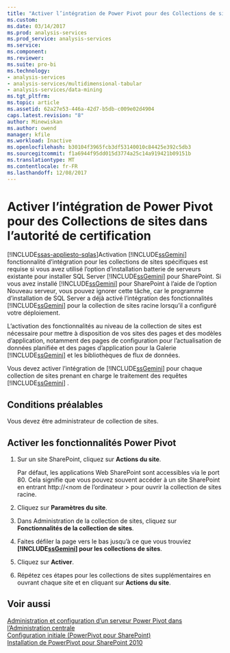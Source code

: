 ```yaml
---
title: "Activer l’intégration de Power Pivot pour des Collections de sites dans l’autorité de certification | Documents Microsoft"
ms.custom: 
ms.date: 03/14/2017
ms.prod: analysis-services
ms.prod_service: analysis-services
ms.service: 
ms.component: 
ms.reviewer: 
ms.suite: pro-bi
ms.technology:
- analysis-services
- analysis-services/multidimensional-tabular
- analysis-services/data-mining
ms.tgt_pltfrm: 
ms.topic: article
ms.assetid: 62a27e53-446a-42d7-b5db-c009e02d4904
caps.latest.revision: "8"
author: Minewiskan
ms.author: owend
manager: kfile
ms.workload: Inactive
ms.openlocfilehash: b30104f3965fcb3df53140010c84425e392c5db3
ms.sourcegitcommit: f1a6944f95dd015d3774a25c14a919421b09151b
ms.translationtype: MT
ms.contentlocale: fr-FR
ms.lasthandoff: 12/08/2017
---
```

# <a name="activate-power-pivot-integration-for-site-collections-in-ca"></a>Activer l’intégration de Power Pivot pour des Collections de sites dans l’autorité de certification
[!INCLUDE[ssas-appliesto-sqlas](../../includes/ssas-appliesto-sqlas.md)]Activation [!INCLUDE[ssGemini](../../includes/ssgemini-md.md)] fonctionnalité d’intégration pour les collections de sites spécifiques est requise si vous avez utilisé l’option d’installation batterie de serveurs existante pour installer SQL Server [!INCLUDE[ssGemini](../../includes/ssgemini-md.md)] pour SharePoint. Si vous avez installé [!INCLUDE[ssGemini](../../includes/ssgemini-md.md)] pour SharePoint à l’aide de l’option Nouveau serveur, vous pouvez ignorer cette tâche, car le programme d’installation de SQL Server a déjà activé l’intégration des fonctionnalités [!INCLUDE[ssGemini](../../includes/ssgemini-md.md)] pour la collection de sites racine lorsqu’il a configuré votre déploiement.  
  
 L’activation des fonctionnalités au niveau de la collection de sites est nécessaire pour mettre à disposition de vos sites des pages et des modèles d’application, notamment des pages de configuration pour l’actualisation de données planifiée et des pages d’application pour la Galerie [!INCLUDE[ssGemini](../../includes/ssgemini-md.md)] et les bibliothèques de flux de données.  
  
 Vous devez activer l’intégration de [!INCLUDE[ssGemini](../../includes/ssgemini-md.md)] pour chaque collection de sites prenant en charge le traitement des requêtes [!INCLUDE[ssGemini](../../includes/ssgemini-md.md)] .  
  
## <a name="prerequisites"></a>Conditions préalables  
 Vous devez être administrateur de collection de sites.  
  
## <a name="activate-power-pivot-features"></a>Activer les fonctionnalités Power Pivot  
  
1.  Sur un site SharePoint, cliquez sur **Actions du site**.  
  
     Par défaut, les applications Web SharePoint sont accessibles via le port 80. Cela signifie que vous pouvez souvent accéder à un site SharePoint en entrant http://\<nom de l’ordinateur > pour ouvrir la collection de sites racine.  
  
2.  Cliquez sur **Paramètres du site**.  
  
3.  Dans Administration de la collection de sites, cliquez sur **Fonctionnalités de la collection de sites**.  
  
4.  Faites défiler la page vers le bas jusqu’à ce que vous trouviez **[!INCLUDE[ssGemini](../../includes/ssgemini-md.md)] pour les collections de sites**.  
  
5.  Cliquez sur **Activer**.  
  
6.  Répétez ces étapes pour les collections de sites supplémentaires en ouvrant chaque site et en cliquant sur **Actions du site**.  
  
## <a name="see-also"></a>Voir aussi  
 [Administration et configuration d’un serveur Power Pivot dans l’Administration centrale](../../analysis-services/power-pivot-sharepoint/power-pivot-server-administration-and-configuration-in-central-administration.md)   
 [Configuration initiale (PowerPivot pour SharePoint)](http://msdn.microsoft.com/en-us/3a0ec2eb-017a-40db-b8d4-8aa8f4cdc146)   
 [Installation de PowerPivot pour SharePoint 2010](http://msdn.microsoft.com/en-us/8d47dde7-c941-4280-a934-e2fe3f9a938f)  
  
  
